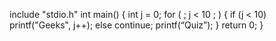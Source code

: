 include "stdio.h"
int main()
{
 int j = 0;
 for ( ; j < 10 ; )
 { 
   if (j < 10)
     printf("Geeks", j++);
   else
     continue;
   printf(“Quiz”);
 }
 return 0;
}
